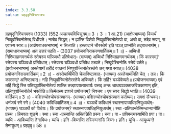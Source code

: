 ```yaml
---
index: 3.3.58
sutra: ग्रहवृदृनिश्चिगमश्च

---
```

 ग्रहवृदृनिश्चिगमश्च (1033) (552 अप्प्रत्ययविधिसूत्रम्॥ 3 । 3 । 1 आ.21) (आक्षेपभाष्यम्) किमर्थं निष्पूर्वाच्चिनोतेरब् विधीयते। नाचैव सिद्धम्। न ह्यस्ति विशेषो निष्पूर्वाच्चिनोतेरपो वा, अचो वा, तदेव रूपम्, स एवास्य स्वरः॥ (आक्षेपबाधकभाष्यम्) न सिध्यति। हस्तादाने चौरस्तेये इति घञ्ञ् प्राप्नोति तद्बाधनार्थम्। (समाधानभाष्यम्) अत उत्तरं पठति -  (3037 प्रयोजननिराकरणवार्तिकम्॥ 1 ॥) - अब्विधौ निश्चिग्रहणमनर्थकं स्तेयस्य घञ्ञ्विधौ प्रतिषेधात्- (भाष्यम्) अब्विधौ निश्चिग्रहणमनर्थकम्। किं कारणम्? स्तेयस्य घञ्ञ्विधौ प्रतिषेधात्। स्तेयस्य घञ्ञ्विधौ प्रतिषेध उच्यते। निष्पूर्वश्चिनोतिः स्तेये वर्तते॥ (प्रयोजनभाष्यम्) अस्तेयार्थं तर्हीदं वक्तव्यं निष्पूर्वाच्चिनोतेरस्तेये अब् यथा स्यात्॥ (4038 प्रयोजननिरासवार्तिकम्॥ 2 ॥) - अस्तेयार्थिमिति चेन्नानिष्टत्वात्- (भाष्यम्) अस्तेयार्थमिति चेत् । तन्न। किं कारणम्? अनिष्टत्वात्। नहि निष्पूर्वाच्चिनोतेरस्तेये अबिष्यते। किं तर्हि? घञ्ञेवेष्यते॥ (प्रयोजनभाष्यम्) एवं तर्हि सिद्धे स्ति यन्निष्पूर्वाच्चिनोतेरपं शास्ति तज्ज्ञापयत्याचार्यः यत्तद् अन्तः थाथघञ्ञ्क्ताजबित्रकाणाम् इति, तन्निष्पूर्वाच्चिनोतेर्न भवतीति॥ किमेतस्य ज्ञापने प्रयोजनम्? निश्चयः। एष स्वरः सिद्धो भवति॥ (4039 वार्तिकम्॥ 3 ॥) - वशिरण्योश्चोपसंख्यानम्- (भाष्यम्) वशिरण्योश्चोपसंख्यानं कर्तव्यम्। सवशं सैन्धवम्। धनंजयं रणे रणे॥ (4040 कविधिवार्तिकम्॥ 4 ॥) - घञ्ञर्थे कविधानं स्थास्नापाव्यधिहनियुध्यर्थम्- (भाष्यम्) घञ्ञर्थे को विधेयः। किं प्रयोजनम्? स्थास्नापव्यधिहनियुध्यर्थम्। स्था -प्रतिष्ठन्तेस्मिन्धान्यानीति प्रस्थः। हिमवतः शृङ्गे। स्था। स्ना -प्रस्नान्ति अस्तिन्निति प्रस्नः। स्ना। पा - प्रपिबन्त्यस्यामिति प्रपा। पा। व्यधि - आविध्यन्ति तेनाविधः। व्यधि। हनि -विघ्नन्ति तस्मिन्मनांसि विघ्नः। हनि। युधि - आयुध्यन्ते तेनायुधम्॥ ग्रहवृदृ॥ 58 ॥ 